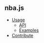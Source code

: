 ## nba.js

- [Usage](usage)
    + [API](usage/api)
    + [Examples](usage/EXAMPLES.md)
- [Contribute](CONTRIBUTE.md)
